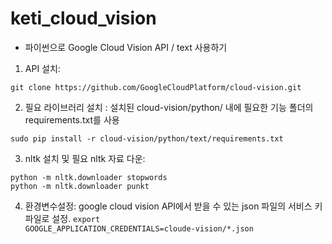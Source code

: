 # keti_cloud_vision

* 파이썬으로 Google Cloud Vision API / text 사용하기

1. API 설치:
<pre><code>git clone https://github.com/GoogleCloudPlatform/cloud-vision.git</code></pre>

2. 필요 라이브러리 설치 :
설치된 cloud-vision/python/ 내에 필요한 기능 폴더의 requirements.txt를 사용
<pre><code>sudo pip install -r cloud-vision/python/text/requirements.txt</code></pre>

3. nltk 설치 및 필요 nltk 자료 다운:
<pre><code>python -m nltk.downloader stopwords
python -m nltk.downloader punkt</code></pre>


4. 환경변수설정:
google cloud vision API에서 받을 수 있는 json 파일의 서비스 키 파일로 설정.
</pre><code>export GOOGLE_APPLICATION_CREDENTIALS=cloude-vision/*.json</code></pre>
